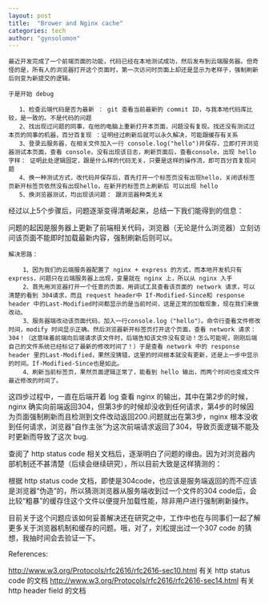 ```yaml
---
layout: post
title:  "Brower and Nginx cache"
categories: tech
author: "gynsolomon"
---
```



    最近开发完成了一个前端页面的功能，代码已经在本地测试成功，然后发布到云端服务器。但奇怪的是，所有人的浏览器打开这个页面时，第一次访问时页面上却还是显示为老样子，强制刷新后则变为新提交的逻辑。

    于是开始 debug

       1、检查云端代码是否为最新 ： git 查看当前最新的 commit ID，与我本地代码库比较，是一致的。不是代码的问题
       2、找出现过问题的同事，在他的电脑上重新打开本页面，问题没有复现。找还没有测试过本页的同事的机器，百分百复现 ：证明经过刷新后就可以永久解决，可能跟缓存有关系
       3、登录云服务器，在相关文件加入一行 console.log("hello")并保存，立即打开浏览器测试本页面，查看 console，没有出现该日志，刷新页面后，查看console，出现 hello 字样： 证明此处逻辑固定，跟是什么样的代码无关，只要是这样的操作流，即可百分百复现问题
       4、换一种测试方式，改代码并保存后，首先打开一个标签页没有出现hello，关闭该标签页新开标签页依然没有出现hello，在新开的标签页上刷新后 可以出现 hello
       5、换浏览器测试，均出现该问题： 跟浏览器种类无关

经过以上5个步骤后，问题逐渐变得清晰起来，总结一下我们能得到的信息： 

问题的起因是服务器上更新了前端相关代码，浏览器（无论是什么浏览器）立刻访问该页面不能即时加载最新内容，强制刷新后则可以。

    解决思路：

        1、因为我们的云端服务器配置了 nginx + express 的方式，而本地开发机只有 express，问题只在云端服务器上出现，变量就在 nginx 上，所以从 nginx 入手
        2、首先用浏览器打开一个任意的页面，用调试工具查看该页面的 network 请求，可以清楚的看到 304请求，而且 request header中 If-Modified-Since和 response header 中的Last-Modified时间都显示的是当前时间，这是正常的加载现象，现在我们来做改动。
        3、服务器端改动该页面代码，加入一行console.log（"hello"）。命令行查看文件修改时间，modify 时间显示正确。然后浏览器新开标签页打开这个页面，查看 network 请求：304！（这意味着前端向后端请求该文件时，后端告知该文件没有变动！怎么可能呢，刚刚后端自己的文件系统已经标记了最新的修改时间了！）于是查看 network 中的 response header 里的Last-Modified，果然没猜错，这里的时间根本就没有更新，还是上一步中显示的时间。If-Modified-Since也是如此。
        4、刷新当前标签页，果然页面逻辑正常了，能看到 hello 输出，而两个时间也变成文件最近修改的时间了。
        
这四步过程中，一直在后端开着 log 查看 nginx 的输出，其中在第2步的时候，nginx 确实向前端返回304，但第3步的时候却没收到任何请求，第4步的时候因为页面强制刷新而且检测到文件改动返回200.问题就出在第3步，nginx 根本没收到任何请求，浏览器“自作主张”为这次前端请求返回了304，导致页面逻辑不能及时更新而导致了这次 bug.

查阅了 http status code 相关文档后，逐渐明白了问题的缘由。因为对浏览器内部机制还不甚清楚（后续会继续研究），所以目前大致是这样猜测的：

根据 http status code 文档，即使是304code，也应该是服务端返回的而不应该是浏览器“伪造”的，所以猜测浏览器从服务端收到过一个文件的304 code后，会比较“粗暴”的缓存住这个文件以便提升加载性能，除非用户进行强制刷新操作。

目前关于这个问题应该如何妥善解决还在研究之中，工作中也在与同事们一起了解更多关于浏览器机制和缓存的问题。哦，对了，刘松提出过一个307 code 的猜想，我抽时间会去验证一下。

References:

http://www.w3.org/Protocols/rfc2616/rfc2616-sec10.html 有关 http status code 的文档
http://www.w3.org/Protocols/rfc2616/rfc2616-sec14.html 有关 http header field 的文档
